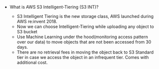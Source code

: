 * What is AWS S3 Intelligent-Tiering (S3 INT)?

    * S3 Intelligent Tiering is the new storage class, AWS launched during AWS re:invent 2018.
    * Now we can choose Intelligent-Tiering while uploading any object to S3 bucket
    * Use Machine Learning under the hood(monitoring access pattern over our data) to move objects that are not been accessed from 30 days.
    * There are no retrieval fees in moving the object back to S3 Standard tier in case we access the object in an infrequent tier.
    Comes with additional cost.